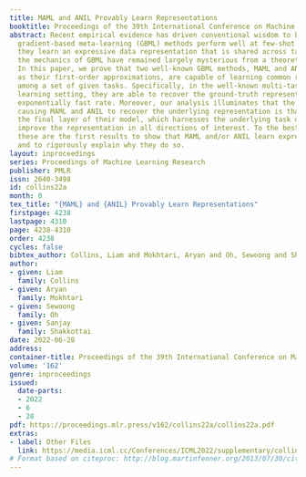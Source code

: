 ```yaml
---
title: MAML and ANIL Provably Learn Representations
booktitle: Proceedings of the 39th International Conference on Machine Learning
abstract: Recent empirical evidence has driven conventional wisdom to believe that
  gradient-based meta-learning (GBML) methods perform well at few-shot learning because
  they learn an expressive data representation that is shared across tasks. However,
  the mechanics of GBML have remained largely mysterious from a theoretical perspective.
  In this paper, we prove that two well-known GBML methods, MAML and ANIL, as well
  as their first-order approximations, are capable of learning common representation
  among a set of given tasks. Specifically, in the well-known multi-task linear representation
  learning setting, they are able to recover the ground-truth representation at an
  exponentially fast rate. Moreover, our analysis illuminates that the driving force
  causing MAML and ANIL to recover the underlying representation is that they adapt
  the final layer of their model, which harnesses the underlying task diversity to
  improve the representation in all directions of interest. To the best of our knowledge,
  these are the first results to show that MAML and/or ANIL learn expressive representations
  and to rigorously explain why they do so.
layout: inproceedings
series: Proceedings of Machine Learning Research
publisher: PMLR
issn: 2640-3498
id: collins22a
month: 0
tex_title: "{MAML} and {ANIL} Provably Learn Representations"
firstpage: 4238
lastpage: 4310
page: 4238-4310
order: 4238
cycles: false
bibtex_author: Collins, Liam and Mokhtari, Aryan and Oh, Sewoong and Shakkottai, Sanjay
author:
- given: Liam
  family: Collins
- given: Aryan
  family: Mokhtari
- given: Sewoong
  family: Oh
- given: Sanjay
  family: Shakkottai
date: 2022-06-28
address:
container-title: Proceedings of the 39th International Conference on Machine Learning
volume: '162'
genre: inproceedings
issued:
  date-parts:
  - 2022
  - 6
  - 28
pdf: https://proceedings.mlr.press/v162/collins22a/collins22a.pdf
extras:
- label: Other Files
  link: https://media.icml.cc/Conferences/ICML2022/supplementary/collins22a-supp.zip
# Format based on citeproc: http://blog.martinfenner.org/2013/07/30/citeproc-yaml-for-bibliographies/
---
```

